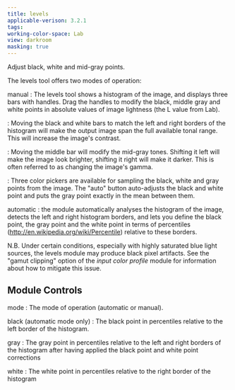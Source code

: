```yaml
---
title: levels
applicable-verison: 3.2.1
tags: 
working-color-space: Lab
view: darkroom
masking: true
---
```


Adjust black, white and mid-gray points.

The levels tool offers two modes of operation:

manual
: The levels tool shows a histogram of the image, and displays three bars with handles. Drag the handles to modify the black, middle gray and white points in absolute values of image lightness (the L value from Lab).

: Moving the black and white bars to match the left and right borders of the histogram will make the output image span the full available tonal range. This will increase the image's contrast. 

: Moving the middle bar will modify the mid-gray tones. Shifting it left will make the image look brighter, shifting it right will make it darker. This is often referred to as changing the image's gamma.

: Three color pickers are available for sampling the black, white and gray points from the image. The "auto" button auto-adjusts the black and white point and puts the gray point exactly in the mean between them.

automatic
: the module automatically analyses the histogram of the image, detects the left and right histogram borders, and lets you define the black point, the gray point and the white point in terms of percentiles (http://en.wikipedia.org/wiki/Percentile) relative to these borders.

N.B. Under certain conditions, especially with highly saturated blue light sources, the levels module may produce black pixel artifacts. See the "gamut clipping" option of the _input color profile_ module for information about how to mitigate this issue.

## Module Controls

mode
: The mode of operation (automatic or manual).

black (automatic mode only)
: The black point in percentiles relative to the left border of the histogram.

gray
: The gray point in percentiles relative to the left and right borders of the histogram after having applied the black point and white point corrections

white
: The white point in percentiles relative to the right border of the histogram